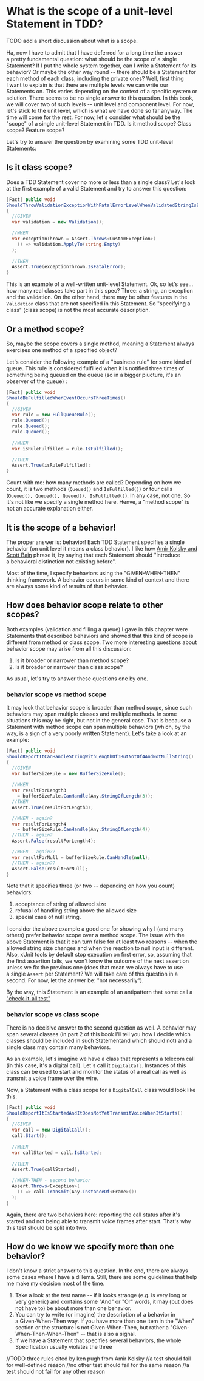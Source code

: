 # What is the scope of a unit-level Statement in TDD?

TODO add a short discussion about what is a scope.

Ha, now I have to admit that I have deferred for a long time the answer a pretty fundamental question: what should be the scope of a single Statement? If I put the whole system together, can I write a Statement for its behavior? Or maybe the other way round -- there should be a Statement for each method of each class, including the private ones? Well, first thing I want to explain is that there are multiple levels we can write our Statements on. This varies depending on the context of a specific system or solution. There seems to be no single answer to this question. In this book, we will cover two of such levels -- unit level and component level. For now, let's stick to the unit level, which is what we have done so far anyway. The time will come for the rest. For now, let's consider what should be the "scope" of a single unit-level Statement in TDD. Is it method scope? Class scope? Feature scope?

Let's try to answer the question by examining some TDD unit-level Statements:

## Is it class scope? 

Does a TDD Statement cover no more or less than a single class? Let's look at the first example of a valid Statement and try to answer this question:

```csharp
[Fact] public void
ShouldThrowValidationExceptionWithFatalErrorLevelWhenValidatedStringIsEmpty()
{
  //GIVEN
  var validation = new Validation();

  //WHEN
  var exceptionThrown = Assert.Throws<CustomException>(
    () => validation.ApplyTo(string.Empty) 
  );
  
  //THEN
  Assert.True(exceptionThrown.IsFatalError);
}
```

This is an example of a well-written unit-level Statement. Ok, so let's see... how many real classes take part in this spec? Three: a string, an exception and the validation. On the other hand, there may be other features in the `Validation` class that are not specified in this Statement. So "specifying a class" (class scope) is not the most accurate description.

## Or a method scope?

So, maybe the scope covers a single method, meaning a Statement always exercises one method of a specified object?

Let's consider the following example of a "business rule" for some kind of queue. This rule is considered fulfilled when it is notified three times of something being queued on the queue (so in a bigger piucture, it's an observer of the queue) :

```csharp
[Fact] public void 
ShouldBeFulfilledWhenEventOccursThreeTimes()
{
  //GIVEN
  var rule = new FullQueueRule();
  rule.Queued();
  rule.Queued();
  rule.Queued();
  
  //WHEN
  var isRuleFulfilled = rule.IsFulfilled();

  //THEN
  Assert.True(isRuleFulfilled);
}
```

Count with me: how many methods are called? Depending on how we count, it is two methods (`Queued()` and `IsFulfilled()`) or four calls (`Queued(), Queued(), Queued(), IsFulfilled()`). In any case, not one. So it's not like we specify a single method here. Henve, a "method scope" is not an accurate explanation either.

## It is the scope of a behavior!

The proper answer is: behavior! Each TDD Statement specifies a single behavior (on unit level it means a class behavior). I like how [Amir Kolsky and Scott Bain](http://www.sustainabletdd.com/) phrase it, by saying that each Statement should "introduce a behavioral distinction not existing before".

Most of the time, I specify behaviors using the "GIVEN-WHEN-THEN" thinking framework. A behavior occurs in some kind of context and there are always some kind of results of that behavior.

## How does behavior scope relate to other scopes?

Both examples (validation and filling a queue) I gave in this chapter were Statements that described behaviors and showed that this kind of scope is different from method or class scope. Two more interesting questions about behavior scope may arise from all this discussion:

1. Is it broader or narrower than method scope?
1. Is it broader or narrower than class scope?

As usual, let's try to answer these questions one by one.

### behavior scope vs method scope

It may look that behavior scope is broader than method scope, since such behaviors may span multiple classes and multiple methods. In some situations this may be right, but not in the general case. That is because a Statement with method scope can span multiple behaviors (which, by the way, is a sign of a very poorly written Statement). Let's take a look at an example:

```csharp
[Fact] public void 
ShouldReportItCanHandleStringWithLengthOf3ButNotOf4AndNotNullString()
{
  //GIVEN
  var bufferSizeRule = new BufferSizeRule();
  
  //WHEN
  var resultForLength3 
    = bufferSizeRule.CanHandle(Any.StringOfLength(3));
  //THEN
  Assert.True(resultForLength3);

  //WHEN - again?
  var resultForLength4 
    = bufferSizeRule.CanHandle(Any.StringOfLength(4))
  //THEN - again?
  Assert.False(resultForLength4);

  //WHEN - again??
  var resultForNull = bufferSizeRule.CanHandle(null);
  //THEN - again??
  Assert.False(resultForNull);
}
```

Note that it specifies three (or two -- depending on how you count) behaviors: 

1. acceptance of string of allowed size
1. refusal of handling string above the allowed size 
1. special case of null string. 

I consider the above example a good one for showing why I (and many others) prefer behavior scope over a method scope. The issue with the above Statement is that it can turn false for at least two reasons -- when the allowed string size changes and when the reaction to null input is different. Also, xUnit tools by default stop execution on first error, so, assuming that the first assertion fails, we won't know the outcome of the next assertion unless we fix the previous one (does that mean we always have to use a single `Assert` per Statement? We will take care of this question in a second. For now, let the answer be: "not necessarily").

By the way, this Statement is an example of an antipattern that some call a ["check-it-all test"](http://blog.typemock.com/2012/08/the-test-you-regret-the-check-it-all.html)

### behavior scope vs class scope

There is no decisive answer to the second question as well. A behavior may span several classes (in part 2 of this book I'll tell you how I decide which classes should be included in such Statementand which should not) and a single class may contain many behaviors. 

As an example, let's imagine we have a class that represents a telecom call (in this case, it's a digital call). Let's call it  `DigitalCall`. Instances of this class can be used to start and monitor the status of a real call as well as transmit a voice frame over the wire.

Now, a Statement with a class scope for a `DigitalCall` class would look like this:

```csharp
[Fact] public void
ShouldReportItIsStartedAndItDoesNotYetTransmitVoiceWhenItStarts()
{
  //GIVEN
  var call = new DigitalCall();
  call.Start();
 
  //WHEN
  var callStarted = call.IsStarted;
  
  //THEN 
  Assert.True(callStarted);

  //WHEN-THEN - second behavior
  Assert.Throws<Exception>(
    () => call.Transmit(Any.InstanceOf<Frame>())
  );
}
```

Again, there are two behaviors here: reporting the call status after it's started and not being able to transmit voice frames after start. That's why this test should be split into two.

## How do we know we specify more than one behavior?

I don't know a strict answer to this question. In the end, there are always some cases where I have a dillema. Still, there are some guidelines that help me make my decision most of the time.

1. Take a look at the test name -- if it looks strange (e.g. is very long or very generic) and contains some "And" or "Or" words, it may (but does not have to) be about more than one behavior. 
2. You can try to write (or imagine) the description of a behavior in a Given-When-Then way. If you have more than one item in the "When" section or the structure is not Given-When-Then, but rather a "Given-When-Then-When-Then" -- that is also a signal.
3. If we have a Statement that specifies several behaviors, the whole Specification usually violates the three  


//TODO three rules cited by ken pugh from Amir Kolsky
//a test should fail for well-defined reason
//no other test should fail for the same reason
//a test should not fail for any other reason